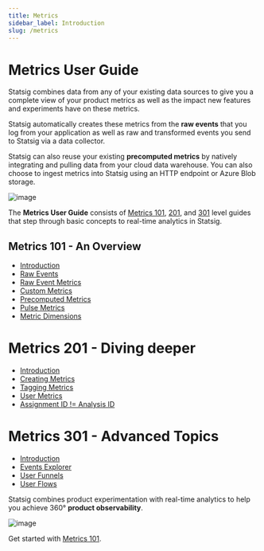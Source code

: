 ```yaml
---
title: Metrics
sidebar_label: Introduction
slug: /metrics
---
```


# Metrics User Guide

Statsig combines data from any of your existing data sources to give you a complete view of your product metrics as well as the impact new features and experiments have on these metrics. 

Statsig automatically creates these metrics from the **raw events** that you log from your application as well as raw and transformed events you send to Statsig via a data collector. 

Statsig can also reuse your existing **precomputed metrics** by natively integrating and pulling data from your cloud data warehouse. You can also choose to ingest metrics into Statsig using an HTTP endpoint or Azure Blob storage.   

![image](https://user-images.githubusercontent.com/31516123/200041707-e6cc4f1e-7ec4-4044-8afe-e877964eb2dc.png)

The **Metrics User Guide** consists of [Metrics 101](/metrics/101), [201](/metrics/201), and [301](/metrics/301) level guides that step through basic concepts to real-time analytics in Statsig. 

## Metrics 101 - An Overview

- [Introduction](metrics/101)
- [Raw Events](metrics/raw-events)
- [Raw Event Metrics](metrics/metrics-from-events)
- [Custom Metrics](metrics/custom-metrics)
- [Precomputed Metrics](metrics/precomputed-metrics)
- [Pulse Metrics](metrics/pulse)
- [Metric Dimensions](metrics/metric-dimensions)

# Metrics 201 - Diving deeper

- [Introduction](metrics/201)
- [Creating Metrics](metrics/create)
- [Tagging Metrics](metrics/create-metric-tags)
- [User Metrics](metrics/user)
- [Assignment ID != Analysis ID](metrics/different-id)

# Metrics 301 - Advanced Topics

- [Introduction](metrics/301)
- [Events Explorer](metrics/events-explorer)
- [User Funnels](metrics/create-user-funnels)
- [User Flows](metrics/create-user-flows)

Statsig combines product experimentation with real-time analytics to help you achieve 360° **product observability**. 

![image](https://user-images.githubusercontent.com/1315028/182259790-b898161f-6657-4d52-8367-f3bdeb8d6037.png)


Get started with [Metrics 101](/metrics/101).

